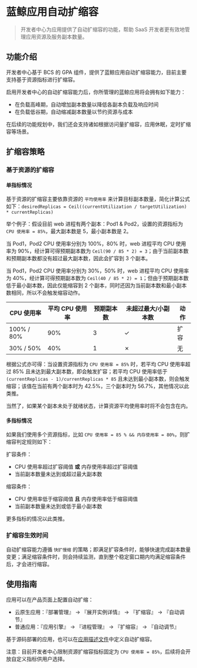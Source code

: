 # 蓝鲸应用自动扩缩容

> 开发者中心为应用提供了自动扩缩容的功能，帮助 SaaS 开发者更有效地管理应用资源及服务副本数量。

## 功能介绍

开发者中心基于 BCS 的 GPA 组件，提供了蓝鲸应用自动扩缩容能力，目前主要支持基于资源指标进行扩缩容。

启用开发者中心的自动扩缩容能力后，你所管理的蓝鲸应用将会拥有如下能力：

- 在负载高峰期，自动增加副本数量以降低各副本负载及响应时间
- 在负载低谷期，自动缩减副本数量以节约资源与成本

在后续的功能规划中，我们还会支持诸如根据访问量扩缩容，应用休眠，定时扩缩容等场景。

## 扩缩容策略

### 基于资源的扩缩容

#### 单指标情况

基于资源的扩缩容主要依靠资源的 `平均使用率` 来计算目标副本数量，简化计算公式如下：`desiredReplicas = Ceil((currentUtilization / targetUtilization) * currentReplicas)`

举个例子：假设目前 web 进程有两个副本：Pod1 & Pod2，设置的资源指标为 `CPU 使用率 = 85%`，最大副本数是 5，最小副本数是 2。

当 Pod1，Pod2 CPU 使用率分别为 100%，80% 时，web 进程平均 CPU 使用率为 90%，经计算可得预期副本数为 `Ceil(90 / 85 * 2) = 3`；由于当前副本数和预期副本数都没有超过最大副本数，因此会扩容到 3 个副本。

当 Pod1，Pod2 CPU 使用率分别为 30%，50% 时，web 进程平均 CPU 使用率为 40%，经计算可得预期副本数为 `Ceil(40 / 85 * 2) = 1`；但由于预期副本数低于最小副本数，因此仅能缩容到 2 个副本，同时还因为当前副本数和最小副本数相同，所以不会触发缩容动作。

| CPU 使用率 | 平均 CPU 使用率 | 预期副本数 | 未超过最大/小副本数 | 动作 |
| ---------- | --------------- | ---------- | ------------------- | ---- |
| 100% / 80% | 90%             | 3          | ✓                   | 扩容 |
| 30% / 50%  | 40%             | 1          | ✗                   | 无   |

根据公式亦可得：当设置资源指标为 `CPU 使用率 = 85%` 时，若平均 CPU 使用率超过 85% 且未达到最大副本数，即会触发扩容；若平均 CPU 使用率低于 `(currentReplicas - 1)/currentReplicas * 85` 且未达到最小副本数，则会触发缩容；该值在当前有两个副本时为 42.5%，三个副本时为 56.7%，其他情况以此类推。

当然了，如果某个副本未处于就绪状态，计算资源平均使用率时将不会包含在内。

#### 多指标情况

如果我们使用多个资源指标，比如 `CPU 使用率 = 85 % && 内存使用率 = 80%`，则扩缩容判定规则如下：

扩容条件：

- CPU 使用率超过扩容阈值 **或** 内存使用率超过扩容阈值
- 当前副本数量未达到或超过最大副本数

缩容条件：

- CPU 使用率低于缩容阈值 **且** 内存使用率低于缩容阈值
- 当前副本数量未达到或低于最小副本数

更多指标的情况以此类推。

### 扩缩容生效时间

自动扩缩容能力遵循 `快扩慢缩` 的策略；即满足扩容条件时，能够快速完成副本数量变更；满足缩容条件时，则会持续监测，直到整个稳定窗口期内均满足缩容条件后，才会进行缩容。

## 使用指南

应用可以在产品页面上配置自动扩缩：

- 云原生应用：『部署管理』 -> 『展开实例详情』 -> 『扩缩容』 -> 『自动调节』
- 普通应用：『应用引擎』 -> 『进程管理』 -> 『扩缩容』 -> 『自动调节』

基于源码部署的应用，也可以在[应用描述文件](./app_desc.md)中定义自动扩缩容。

注意：目前开发者中心限制资源扩缩容指标固定为 `CPU 使用率 = 85%`，后续将会开放自定义指标供用户选择。

